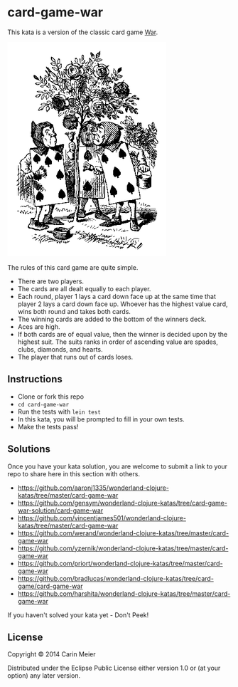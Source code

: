 # card-game-war

This kata is a version of the classic card game [War](http://en.wikipedia.org/wiki/War_%28card_game%29).

![Cards Painting](/images/cardspainting.gif)


The rules of this card game are quite simple.

- There are two players.
- The cards are all dealt equally to each player.
- Each round, player 1 lays a card down face up at the same time that
  player 2 lays a card down face up.  Whoever has the highest value
  card, wins both round and takes both cards.
- The winning cards are added to the bottom of the winners deck.
- Aces are high.
- If both cards are of equal value, then the winner is decided upon by
  the highest suit.  The suits ranks in order of ascending value are
  spades, clubs, diamonds, and hearts.
- The player that runs out of cards loses.


## Instructions

- Clone or fork this repo
- `cd card-game-war`
- Run the tests with `lein test`
- In this kata, you will be prompted to fill in your own tests.
- Make the tests pass!

## Solutions

Once you have your kata solution, you are welcome to submit a link to your repo to share here in this section with others.

* https://github.com/aaronj1335/wonderland-clojure-katas/tree/master/card-game-war
* https://github.com/gensym/wonderland-clojure-katas/tree/card-game-war-solution/card-game-war
* https://github.com/vincentjames501/wonderland-clojure-katas/tree/master/card-game-war
* https://github.com/werand/wonderland-clojure-katas/tree/master/card-game-war
* https://github.com/yzernik/wonderland-clojure-katas/tree/master/card-game-war
* https://github.com/priort/wonderland-clojure-katas/tree/master/card-game-war
* https://github.com/bradlucas/wonderland-clojure-katas/tree/card-game/card-game-war
* https://github.com/harshita/wonderland-clojure-katas/tree/master/card-game-war

If you haven't solved your kata yet - Don't Peek!

## License

Copyright © 2014 Carin Meier

Distributed under the Eclipse Public License either version 1.0 or (at
your option) any later version.
